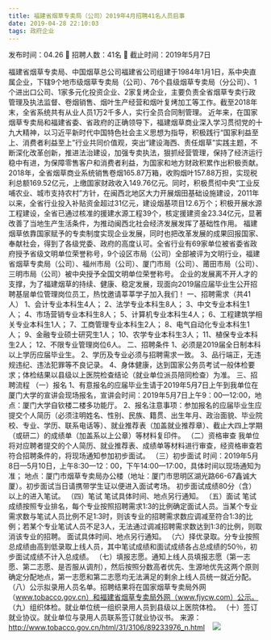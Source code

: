 ```yaml
---
title: 福建省烟草专卖局（公司）2019年4月招聘41名人员启事
date: 2019-04-28 22:10:03
tags: 政府企业
---
```

发布时间：04.26   🌟   招聘人数：41名   🌈   截止时间：2019年5月7日
<!-- more -->
福建省烟草专卖局、中国烟草总公司福建省公司组建于1984年1月1日，系中央直属企业，下辖9个地市级烟草专卖局（公司）、76个县级烟草专卖局（分公司）、1个进出口公司、1家多元化投资企业、2家复烤企业，主要负责全省烟草专卖行政管理及执法监督、卷烟销售、烟叶生产经营和烟叶复烤加工等工作。截至2018年末，全省系统共有从业人员1万2千多人，实行全员合同制管理。
近年来，在国家烟草专卖局和福建省委、省政府的正确领导下，福建烟草商业深入学习贯彻党的十九大精神，以习近平新时代中国特色社会主义思想为指导，积极践行“国家利益至上、消费者利益至上”行业共同价值观，突出“建设海西、责任烟草”实践主题，不断深化改革创新，推进法治建设，加强专卖执法，狠抓经营管理，保持了经济运行稳中有进，为保障零售客户和消费者利益，为国家和地方财政积累作出积极贡献。2018年，全省烟草商业系统销售卷烟165.87万箱，收购烟叶157.88万担，实现税利总额169.52亿元，上缴国家财政收入149.76亿元。同时，积极贯彻中央“工业反哺农业、城市支持农村”方针，在闽西北地区大力开展烟田基础设施建设，2011年以来，全省行业投入补贴资金超过31亿元，建设烟基项目12.6万个；积极开展水源工程建设，全省已通过核准的援建水源工程39个，核定援建资金23.34亿元，显著改善了当地生产生活条件，为推动闽西北社会经济发展发挥了基础性作用。
福建烟草依靠国家赋予的专卖制度实现企业发展，同时也把改革发展的成果回报国家、奉献社会，得到了各级党委、政府的高度认可。全省行业有69家单位被省委省政府授予省级文明单位荣誉称号，9个设区市局（公司）全部被评为文明行业，福建省烟草专卖局（公司）、福州市局（公司）、厦门市局（公司）、莆田市局（公司）、三明市局（公司）被中央授予全国文明单位荣誉称号。
企业的发展离不开人才的支撑，为了福建烟草的持续、健康、稳定发展，现面向2019届应届毕业生公开招聘基层单位管理岗位员工，热忱邀请莘莘学子加入我们！
一、招聘需求（共41人）
1、会计专业本科生4人；
2、法学专业本科生8人；
3、中文专业本科生1人；
4、市场营销专业本科生8人；
5、计算机专业本科生4人；
6、工程建筑学相关专业本科生1人；
7、工商管理专业本科生2人；
8、电气自动化专业本科生1人；
9、金融专业硕士研究生1人；
10、农学专业本科生3人；
11、植保专业本科生2人；
12、不限专业管理岗位6人。
二、招聘条件
1、必须是2019届全日制本科以上学历应届毕业生。
2、学历及专业必须与招聘需求一致。
3、品行端正，无违规违纪、违法犯罪等不良记录。
4、身体健康，达到国家公务员考试一般体检要求；体检结果以县级以上医院检查结论（就业单位派员陪同检查）为准。
三、招聘流程
（一）报名
1、有意报名的应届毕业生请于2019年5月7日上午到我单位在厦门大学的宣讲会现场报名，宣讲会时间：2019年5月7日上午9：00—12:00，地点：厦门大学自钦楼二楼多功能厅。
2、报名注意事项：参加报名的应届毕业生应提交个人简历（必须注明姓名、性别、民族、籍贯、出生年月、政治面貌、毕业院校、专业、学历、联系电话等）、就业推荐表（加盖就业推荐章）、截止大四上学期（或研二）的成绩单（加盖系以上公章）等材料复印件。
（二）资格审查
我单位将对应聘者提交的个人简历、就业推荐表、成绩单等材料进行审查，经资格审查若符合招聘条件的，将现场通知参加初步面试。
（三）初步面试
时间：2019年5月8日—5月10日，上午8:30­—12：00，下午14:00—17:00，具体时间以现场通知为准；
地点：厦门市烟草专卖局办公楼（地址：厦门市思明区湖光路66-67鑫诚大厦）。初步面试当日请携带学生证以便进入面试考场。
初步面试成绩80分（含）以上的进入笔试。
（四）笔试
笔试具体时间、地点另行通知。
（五）面试
笔试成绩按照专业排名，每个专业按照招聘需求1:3的比例确定面试人员。当某个专业需求数与笔试人员比例不足1:3时，则该专业的招聘需求数应调减至符合1:3的比例；若某个专业笔试人员不足3人，无法通过调减招聘需求数达到1:3的比例，则取消该专业的招聘。
面试具体时间、地点另行通知。
（六）择优录取。分专业按照总成绩由高到低录取上线人员，其中笔试成绩和面试成绩各占总成绩的50％，初步面试成绩不计入总成绩。
（七）填报志愿。通知上线人员填报志愿（第一志愿、第二志愿、是否服从调剂），然后按照分数高者优先、生源地优先这两个原则确定分配地点，第一志愿和第二志愿均无法满足的剩余上线人员统一就近分配。
（八）公示拟录用人员名单。招聘结果将在国家烟草专卖局外网（www.tobacco.gov.cn）和福建省烟草专卖局外网（www.fjycw.com）公示。
（九）组织体检。就业单位统一组织录用人员到县级以上医院体检。
（十）签订就业协议。就业单位与录用人员联系签订就业协议书。
来源：
http://www.tobacco.gov.cn/html/31/3106/89233976_n.html
 
 ![](https://cdn.weiweiblog.cn/20181015134814.png)